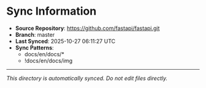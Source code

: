 # Sync Information

- **Source Repository**: https://github.com/fastapi/fastapi.git
- **Branch**: master
- **Last Synced**: 2025-10-27 06:11:27 UTC
- **Sync Patterns**:
  - docs/en/docs/*
  - !docs/en/docs/img

---
*This directory is automatically synced. Do not edit files directly.*
